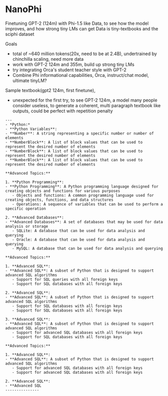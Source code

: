 # NanoPhi

Finetuning GPT-2 (124m) with Phi-1.5 like Data, to see how the model improves, and how strong tiny LMs can get
Data is tiny-textbooks and the sciphi dataset

Goals
 - total of ~640 million tokens(20x, need to be at 2.4B), undertrained by chinchilla scaling, need more data
 - work with GPT-2 124m and 355m, build up strong tiny LMs
 - try integrating Orca's student teacher style with GPT-2
 - Combine Phi informational capabilities, Orca, instruct/chat model, ultimate tinyLM?

Sample textbook(gpt2 124m, first finetune), 
 - unexpected for the first try, to see GPT-2 124m, a model many people consider useless, to generate a coherent, multi paragraph textbook like outputs, could be perfect with repetition penalty
```
---
- *Python:*
- **Python Variables**:
- **Number**: A string representing a specific number or number of elements
- **NumberBlock**: A list of block values that can be used to represent the desired number of elements
- **NumberBlock**: A list of block values that can be used to represent the desired number of elements
- **NumberBlock**: A list of block values that can be used to represent the desired number of elements

**Advanced Topics:**

1. **Python Programming**:
- **Python Programming**: A Python programming language designed for creating objects and functions for various purposes
   - Objects and functions: A common programming language used for creating objects, functions, and data structures
   - Operations: A sequence of variables that can be used to perform a specific operation

2. **Advanced Databases**:
- **Advanced Databases**: A set of databases that may be used for data analysis or storage
   - SQLite: A database that can be used for data analysis and querying
   - Oracle: A database that can be used for data analysis and querying
   - MySQL: A database that can be used for data analysis and querying

**Advanced Topics:**

1. **Advanced SQL**:
- **Advanced SQL**: A subset of Python that is designed to support advanced SQL algorithms
   - Support for SQL queries with all foreign keys
   - Support for SQL databases with all foreign keys

2. **Advanced SQL**:
- **Advanced SQL**: A subset of Python that is designed to support advanced SQL algorithms
   - Support for SQL databases with all foreign keys
   - Support for SQL databases with all foreign keys

3. **Advanced SQL**:
- **Advanced SQL**: A subset of Python that is designed to support advanced SQL algorithms
   - Support for advanced SQL databases with all foreign keys
   - Support for SQL databases with all foreign keys

**Advanced Topics:**

1. **Advanced SQL**:
- **Advanced SQL**: A subset of Python that is designed to support advanced SQL algorithms
   - Support for advanced SQL databases with all foreign keys
   - Support for advanced SQL databases with all foreign keys

2. **Advanced SQL**:
- **Advanced SQL
---------------
```


